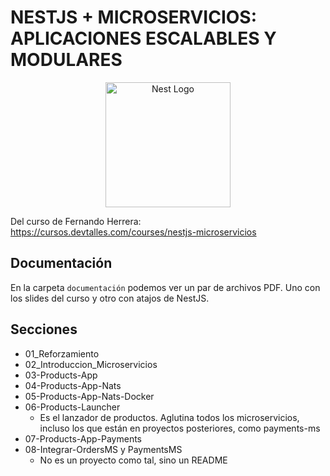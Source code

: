 # NESTJS + MICROSERVICIOS: APLICACIONES ESCALABLES Y MODULARES

<p align="center">
  <a href="http://nestjs.com/" target="blank"><img src="https://nestjs.com/img/logo-small.svg" width="200" alt="Nest Logo" /></a>
</p>

Del curso de Fernando Herrera: https://cursos.devtalles.com/courses/nestjs-microservicios

## Documentación

En la carpeta `documentación` podemos ver un par de archivos PDF. Uno con los slides del curso y otro con atajos de NestJS.

## Secciones

- 01_Reforzamiento
- 02_Introduccion_Microservicios
- 03-Products-App
- 04-Products-App-Nats
- 05-Products-App-Nats-Docker
- 06-Products-Launcher
  - Es el lanzador de productos. Aglutina todos los microservicios, incluso los que están en proyectos posteriores, como payments-ms
- 07-Products-App-Payments
- 08-Integrar-OrdersMS y PaymentsMS
  - No es un proyecto como tal, sino un README
